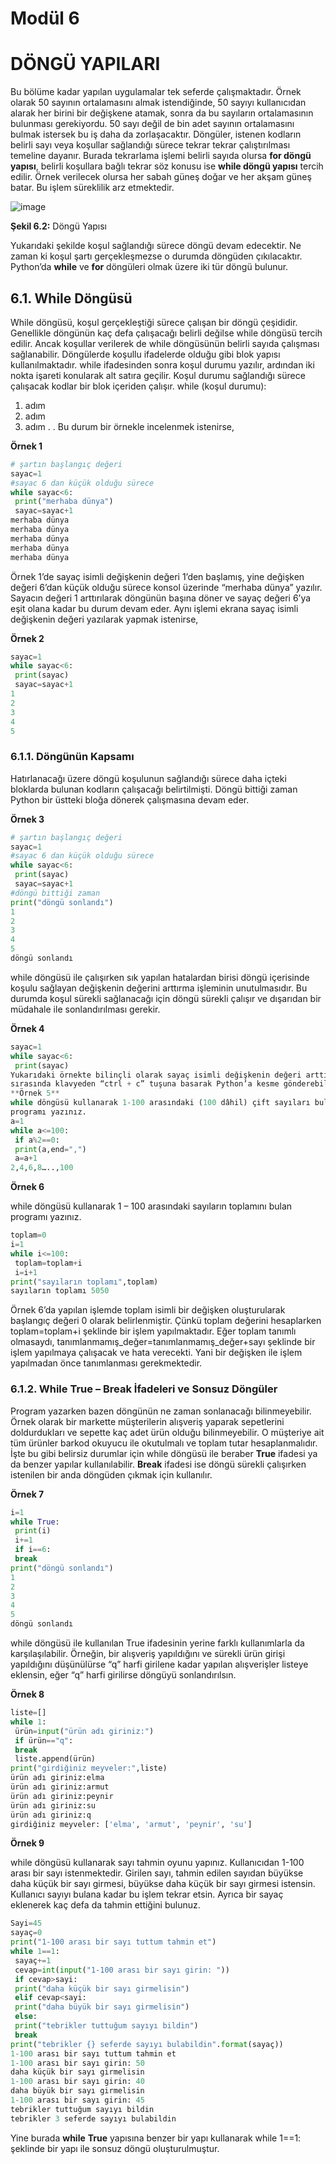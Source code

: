 # Modül 6 
# DÖNGÜ YAPILARI

Bu bölüme kadar yapılan uygulamalar tek seferde çalışmaktadır. Örnek olarak 50 sayının ortalamasını
almak istendiğinde, 50 sayıyı kullanıcıdan alarak her birini bir değişkene atamak, sonra da bu sayıların
ortalamasının bulunması gerekiyordu. 50 sayı değil de bin adet sayının ortalamasını bulmak istersek bu
iş daha da zorlaşacaktır.
Döngüler, istenen kodların belirli sayı veya koşullar sağlandığı sürece tekrar tekrar çalıştırılması temeline
dayanır. Burada tekrarlama işlemi belirli sayıda olursa **for döngü yapısı**, belirli koşullara bağlı tekrar
söz konusu ise **while döngü yapısı** tercih edilir. Örnek verilecek olursa her sabah güneş doğar ve her
akşam güneş batar. Bu işlem süreklilik arz etmektedir.

![image](https://user-images.githubusercontent.com/56341239/128348610-25d701b9-9ee8-48cb-826b-75a86122c219.png)

**Şekil 6.2:** Döngü Yapısı

Yukarıdaki şekilde koşul sağlandığı sürece döngü devam edecektir. Ne zaman ki koşul şartı gerçekleşmezse o durumda döngüden çıkılacaktır.
Python’da **while** ve **for** döngüleri olmak üzere iki tür döngü bulunur.

## 6.1. While Döngüsü
While döngüsü, koşul gerçekleştiği sürece çalışan bir döngü çeşididir. Genellikle döngünün kaç defa
çalışacağı belirli değilse while döngüsü tercih edilir. Ancak koşullar verilerek de while döngüsünün belirli
sayıda çalışması sağlanabilir. Döngülerde koşullu ifadelerde olduğu gibi blok yapısı kullanılmaktadır.
while ifadesinden sonra koşul durumu yazılır, ardından iki nokta işareti konularak alt satıra geçilir. Koşul
durumu sağlandığı sürece çalışacak kodlar bir blok içeriden çalışır.
while (koşul durumu):
 1. adım
 2. adım
 3. adım
 .
 .
Bu durum bir örnekle incelenmek istenirse,

**Örnek 1**

```python
# şartın başlangıç değeri
sayac=1
#sayac 6 dan küçük olduğu sürece
while sayac<6:
 print("merhaba dünya")
 sayac=sayac+1
merhaba dünya
merhaba dünya
merhaba dünya
merhaba dünya
merhaba dünya
```
Örnek 1’de sayaç isimli değişkenin değeri 1’den başlamış, yine değişken değeri 6’dan küçük olduğu
sürece konsol üzerinde “merhaba dünya” yazılır. Sayacın değeri 1 arttırılarak döngünün başına döner
ve sayaç değeri 6’ya eşit olana kadar bu durum devam eder. Aynı işlemi ekrana sayaç isimli değişkenin
değeri yazılarak yapmak istenirse,

**Örnek 2**

```python
sayac=1
while sayac<6:
 print(sayac)
 sayac=sayac+1
1
2
3
4
5
```
### 6.1.1. Döngünün Kapsamı
Hatırlanacağı üzere döngü koşulunun sağlandığı sürece daha içteki bloklarda bulunan kodların çalışacağı belirtilmişti. Döngü bittiği zaman Python bir üstteki bloğa dönerek çalışmasına devam eder.

**Örnek 3**

```python
# şartın başlangıç değeri
sayac=1
#sayac 6 dan küçük olduğu sürece
while sayac<6:
 print(sayac)
 sayac=sayac+1
#döngü bittiği zaman
print("döngü sonlandı")
1
2
3
4
5
döngü sonlandı
```
while döngüsü ile çalışırken sık yapılan hatalardan birisi döngü içerisinde koşulu sağlayan değişkenin
değerini arttırma işleminin unutulmasıdır. Bu durumda koşul sürekli sağlanacağı için döngü sürekli çalışır ve dışarıdan bir müdahale ile sonlandırılması gerekir.

**Örnek 4**

```python
sayac=1
while sayac<6:
 print(sayac)
Yukarıdaki örnekte bilinçli olarak sayaç isimli değişkenin değeri arttırılmamıştır. Uygulamayı çalıştırıldığında görüleceği üzere program hiç durmadan çalışacak ve ekrana sürekli 1 değeri yazacaktır. Bu işlem
sırasında klavyeden “ctrl + c” tuşuna basarak Python’a kesme gönderebilir ve uygulama sonlandırılabilir.
**Örnek 5**
while döngüsü kullanarak 1-100 arasındaki (100 dâhil) çift sayıları bularak ekrana yan yana yazan
programı yazınız.
a=1
while a<=100:
 if a%2==0:
 print(a,end=",")
 a=a+1
2,4,6,8…..,100
```
**Örnek 6**

while döngüsü kullanarak 1 – 100 arasındaki sayıların toplamını bulan programı yazınız.
```python
toplam=0
i=1
while i<=100:
 toplam=toplam+i
 i=i+1
print("sayıların toplamı",toplam)
sayıların toplamı 5050
```
Örnek 6’da yapılan işlemde toplam isimli bir değişken oluşturularak başlangıç değeri 0 olarak belirlenmiştir. Çünkü toplam değerini hesaplarken toplam=toplam+i şeklinde bir işlem yapılmaktadır.
Eğer toplam tanımlı olmasaydı, tanımlanmamış_değer=tanımlanmamış_değer+sayı şeklinde bir işlem yapılmaya çalışacak ve hata verecekti. Yani bir değişken ile işlem yapılmadan önce tanımlanması
gerekmektedir.

### 6.1.2. While True – Break İfadeleri ve Sonsuz Döngüler

Program yazarken bazen döngünün ne zaman sonlanacağı bilinmeyebilir. Örnek olarak bir markette
müşterilerin alışveriş yaparak sepetlerini doldurdukları ve sepette kaç adet ürün olduğu bilinmeyebilir.
O müşteriye ait tüm ürünler barkod okuyucu ile okutulmalı ve toplam tutar hesaplanmalıdır. İşte bu gibi
belirsiz durumlar için while döngüsü ile beraber **True** ifadesi ya da benzer yapılar kullanılabilir. **Break**
ifadesi ise döngü sürekli çalışırken istenilen bir anda döngüden çıkmak için kullanılır.

**Örnek 7**

```python
i=1
while True:
 print(i)
 i+=1
 if i==6:
 break
print("döngü sonlandı")
1
2
3
4
5
döngü sonlandı
```
while döngüsü ile kullanılan True ifadesinin yerine farklı kullanımlarla da karşılaşılabilir. Örneğin, bir
alışveriş yapıldığını ve sürekli ürün girişi yapıldığını düşünülürse “q” harfi girilene kadar yapılan alışverişler listeye eklensin, eğer “q” harfi girilirse döngüyü sonlandırılsın.

**Örnek 8**

```python
liste=[]
while 1:
 ürün=input("ürün adı giriniz:")
 if ürün=="q":
 break
 liste.append(ürün)
print("girdiğiniz meyveler:",liste)
ürün adı giriniz:elma
ürün adı giriniz:armut
ürün adı giriniz:peynir
ürün adı giriniz:su
ürün adı giriniz:q
girdiğiniz meyveler: ['elma', 'armut', 'peynir', 'su']
```
**Örnek 9**

while döngüsü kullanarak sayı tahmin oyunu yapınız. Kullanıcıdan 1-100 arası bir sayı istenmektedir.
Girilen sayı, tahmin edilen sayıdan büyükse daha küçük bir sayı girmesi, büyükse daha küçük bir sayı
girmesi istensin. Kullanıcı sayıyı bulana kadar bu işlem tekrar etsin. Ayrıca bir sayaç eklenerek kaç defa
da tahmin ettiğini bulunuz.

```python
Sayi=45
sayaç=0
print("1-100 arası bir sayı tuttum tahmin et")
while 1==1:
 sayaç+=1
 cevap=int(input("1-100 arası bir sayı girin: "))
 if cevap>sayi:
 print("daha küçük bir sayı girmelisin")
 elif cevap<sayi:
 print("daha büyük bir sayı girmelisin")
 else:
 print("tebrikler tuttuğum sayıyı bildin")
 break
print("tebrikler {} seferde sayıyı bulabildin".format(sayaç))
1-100 arası bir sayı tuttum tahmin et
1-100 arası bir sayı girin: 50
daha küçük bir sayı girmelisin
1-100 arası bir sayı girin: 40
daha büyük bir sayı girmelisin
1-100 arası bir sayı girin: 45
tebrikler tuttuğum sayıyı bildin
tebrikler 3 seferde sayıyı bulabildin
``` 
Yine burada **while** **True** yapısına benzer bir yapı kullanarak while 1==1: şeklinde bir yapı ile sonsuz
döngü oluşturulmuştur.
